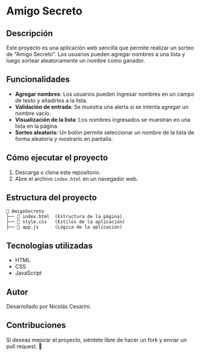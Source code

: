 # Amigo Secreto

## Descripción
Este proyecto es una aplicación web sencilla que permite realizar un sorteo de "Amigo Secreto". Los usuarios pueden agregar nombres a una lista y luego sortear aleatoriamente un nombre como ganador.

## Funcionalidades
- **Agregar nombres**: Los usuarios pueden ingresar nombres en un campo de texto y añadirlos a la lista.
- **Validación de entrada**: Se muestra una alerta si se intenta agregar un nombre vacío.
- **Visualización de la lista**: Los nombres ingresados se muestran en una lista en la página.
- **Sorteo aleatorio**: Un botón permite seleccionar un nombre de la lista de forma aleatoria y mostrarlo en pantalla.

## Cómo ejecutar el proyecto
1. Descarga o clona este repositorio.
2. Abre el archivo `index.html` en un navegador web.

## Estructura del proyecto
```
📂 AmigoSecreto
├── 📄 index.html  (Estructura de la página)
├── 📄 style.css   (Estilos de la aplicación)
├── 📄 app.js      (Lógica de la aplicación)
```

## Tecnologías utilizadas
- HTML
- CSS
- JavaScript

## Autor
Desarrollado por Nicolás Cesarini.

## Contribuciones
Si deseas mejorar el proyecto, siéntete libre de hacer un fork y enviar un pull request. 🚀